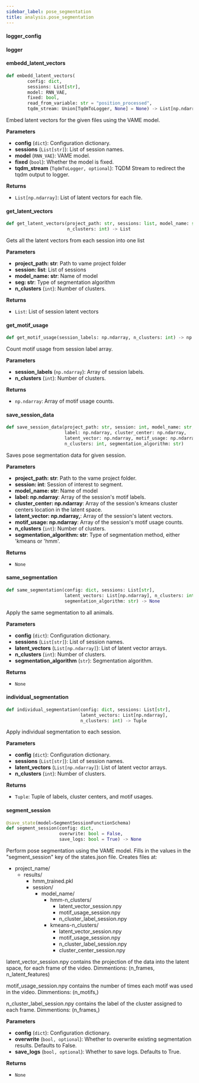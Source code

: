 ```yaml
---
sidebar_label: pose_segmentation
title: analysis.pose_segmentation
---
```


#### logger\_config

#### logger

#### embedd\_latent\_vectors

```python
def embedd_latent_vectors(
        config: dict,
        sessions: List[str],
        model: RNN_VAE,
        fixed: bool,
        read_from_variable: str = "position_processed",
        tqdm_stream: Union[TqdmToLogger, None] = None) -> List[np.ndarray]
```

Embed latent vectors for the given files using the VAME model.

**Parameters**

* **config** (`dict`): Configuration dictionary.
* **sessions** (`List[str]`): List of session names.
* **model** (`RNN_VAE`): VAME model.
* **fixed** (`bool`): Whether the model is fixed.
* **tqdm_stream** (`TqdmToLogger, optional`): TQDM Stream to redirect the tqdm output to logger.

**Returns**

* `List[np.ndarray]`: List of latent vectors for each file.

#### get\_latent\_vectors

```python
def get_latent_vectors(project_path: str, sessions: list, model_name: str, seg,
                       n_clusters: int) -> List
```

Gets all the latent vectors from each session into one list

**Parameters**

* **project_path: str**: Path to vame project folder
* **session: list**: List of sessions
* **model_name: str**: Name of model
* **seg: str**: Type of segmentation algorithm
* **n_clusters** (`int`): Number of clusters.

**Returns**

* `List`: List of session latent vectors

#### get\_motif\_usage

```python
def get_motif_usage(session_labels: np.ndarray, n_clusters: int) -> np.ndarray
```

Count motif usage from session label array.

**Parameters**

* **session_labels** (`np.ndarray`): Array of session labels.
* **n_clusters** (`int`): Number of clusters.

**Returns**

* `np.ndarray`: Array of motif usage counts.

#### save\_session\_data

```python
def save_session_data(project_path: str, session: int, model_name: str,
                      label: np.ndarray, cluster_center: np.ndarray,
                      latent_vector: np.ndarray, motif_usage: np.ndarray,
                      n_clusters: int, segmentation_algorithm: str)
```

Saves pose segmentation data for given session.

**Parameters**

* **project_path: str**: Path to the vame project folder.
* **session: int**: Session of interest to segment.
* **model_name: str**: Name of model
* **label: np.ndarray**: Array of the session&#x27;s motif labels.
* **cluster_center: np.ndarray**: Array of the session&#x27;s kmeans cluster centers location in the latent space.
* **latent_vector: np.ndarray,**: Array of the session&#x27;s latent vectors.
* **motif_usage: np.ndarray**: Array of the session&#x27;s motif usage counts.
* **n_clusters** (`int`): Number of clusters.
* **segmentation_algorithm: str**: Type of segmentation method, either &#x27;kmeans or &#x27;hmm&#x27;.

**Returns**

* `None`

#### same\_segmentation

```python
def same_segmentation(config: dict, sessions: List[str],
                      latent_vectors: List[np.ndarray], n_clusters: int,
                      segmentation_algorithm: str) -> None
```

Apply the same segmentation to all animals.

**Parameters**

* **config** (`dict`): Configuration dictionary.
* **sessions** (`List[str]`): List of session names.
* **latent_vectors** (`List[np.ndarray]`): List of latent vector arrays.
* **n_clusters** (`int`): Number of clusters.
* **segmentation_algorithm** (`str`): Segmentation algorithm.

**Returns**

* `None`

#### individual\_segmentation

```python
def individual_segmentation(config: dict, sessions: List[str],
                            latent_vectors: List[np.ndarray],
                            n_clusters: int) -> Tuple
```

Apply individual segmentation to each session.

**Parameters**

* **config** (`dict`): Configuration dictionary.
* **sessions** (`List[str]`): List of session names.
* **latent_vectors** (`List[np.ndarray]`): List of latent vector arrays.
* **n_clusters** (`int`): Number of clusters.

**Returns**

* `Tuple`: Tuple of labels, cluster centers, and motif usages.

#### segment\_session

```python
@save_state(model=SegmentSessionFunctionSchema)
def segment_session(config: dict,
                    overwrite: bool = False,
                    save_logs: bool = True) -> None
```

Perform pose segmentation using the VAME model.
Fills in the values in the &quot;segment_session&quot; key of the states.json file.
Creates files at:
- project_name/
    - results/
        - hmm_trained.pkl
        - session/
            - model_name/
                - hmm-n_clusters/
                    - latent_vector_session.npy
                    - motif_usage_session.npy
                    - n_cluster_label_session.npy
                - kmeans-n_clusters/
                    - latent_vector_session.npy
                    - motif_usage_session.npy
                    - n_cluster_label_session.npy
                    - cluster_center_session.npy

latent_vector_session.npy contains the projection of the data into the latent space,
for each frame of the video. Dimmentions: (n_frames, n_latent_features)

motif_usage_session.npy contains the number of times each motif was used in the video.
Dimmentions: (n_motifs,)

n_cluster_label_session.npy contains the label of the cluster assigned to each frame.
Dimmentions: (n_frames,)

**Parameters**

* **config** (`dict`): Configuration dictionary.
* **overwrite** (`bool, optional`): Whether to overwrite existing segmentation results. Defaults to False.
* **save_logs** (`bool, optional`): Whether to save logs. Defaults to True.

**Returns**

* `None`

